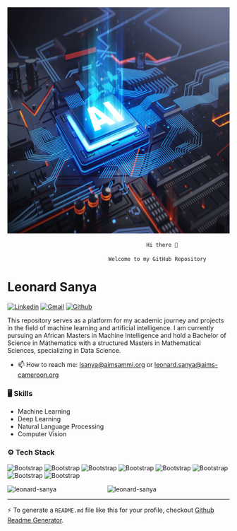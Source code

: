
<img src="https://github.com/leonard-sanya/leonard-sanya/blob/main/ai-circuit-board-technology-system-scaled.jpg" width="1024" height="512"/>
                                                
                                                
                                                
                                                
                                                Hi there 👋

                                    Welcome to my GitHub Repository
                          

# Leonard Sanya
[![Linkedin](https://img.shields.io/badge/-LinkedIn-blue?style=flat&logo=Linkedin&logoColor=white)]([https://www.linkedin.com/in/leonard-sanya-bb9550255/](https://www.linkedin.com/in/leonard-sanya-bb9550255/))
[![Gmail](https://img.shields.io/badge/-Gmail-c14438?style=flat&logo=Gmail&logoColor=white)](mailto:leonard.sanya@aims-cameroon.org)
[![Github](https://img.shields.io/github/followers/hejazizo?label=Follow&style=social)](https://github.com/leonard-sanya)

This repository serves as a platform for my academic journey and projects in the field of machine learning 
and artificial intelligence. I am currently pursuing an African Masters in Machine Intelligence and hold a 
Bachelor of Science in Mathematics with a structured Masters in Mathematical Sciences, specializing in Data Science.
- 📫 How to reach me: lsanya@aimsammi.org or leonard.sanya@aims-cameroon.org


### 🖥 Skills

- Machine Learning
- Deep Learning
- Natural Language Processing
- Computer Vision
### ⚙️ Tech Stack

![Bootstrap](https://img.shields.io/badge/-Python-05122A?style=flat-square&logo=Python&color=353535) ![Bootstrap](https://img.shields.io/badge/-TensorFlow-05122A?style=flat-square&logo=TensorFlow&color=353535) ![Bootstrap](https://img.shields.io/badge/-PyTorch-05122A?style=flat-square&logo=PyTorch&color=353535) ![Bootstrap](https://img.shields.io/badge/-Scikit%20Learn-05122A?style=flat-square&logo=Scikit-Learn&color=353535) ![Bootstrap](https://img.shields.io/badge/-Pandas-05122A?style=flat-square&logo=Pandas&color=353535) ![Bootstrap](https://img.shields.io/badge/-Numpy-05122A?style=flat-square&logo=Numpy&color=353535) ![Bootstrap](https://img.shields.io/badge/-Matplotlib-05122A?style=flat-square&logo=Matplotlib&color=353535) ![Bootstrap](https://img.shields.io/badge/-Visual%20Studio%20Code-05122A?style=flat-square&logo=Visual-Studio-Code&color=353535)

<div>
  <img width="45%" align="left" src="https://github-readme-stats.vercel.app/api/top-langs?username=leonard-sanya&show_icons=true&locale=en&layout=compact" alt="leonard-sanya" />
  <img width="50%"  src="https://github-readme-streak-stats.herokuapp.com/?user=leonard-sanya&" alt="leonard-sanya" />
</div>


---
:zap: To generate a `README.md` file like this for your profile, checkout [Github Readme Generator](https://hejazizo-github-profile-readme-srcstreamlit-app-i6skm7.streamlit.app/).
